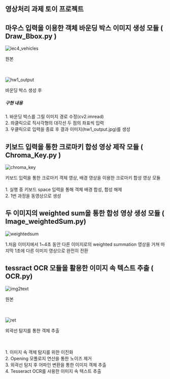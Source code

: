 ## 영상처리 과제 토이 프로젝트


## 마우스 입력을 이용한 객체 바운딩 박스 이미지 생성 모듈 ( Draw_Bbox.py )

![lec4_vehicles](https://github.com/dbsgh431/Image_Processing/assets/39187226/f944ddab-247a-4072-82dc-13939fe86f28)
<div>원본</div>
<br></br>

![hw1_output](https://github.com/dbsgh431/Image_Processing/assets/39187226/f26a1497-e52f-40b1-9d9c-6f70fce38e83)
<div>바운딩 박스 생성 후</div>

<p>
  <h5>구현 내용</h5>
  1. 바운딩 박스를 그릴 이미지 경로 수정(cv2.imread)<br/>
  2. 좌클릭으로 직사각형의 대각선 두 점의 좌표씩 입력<br/>
  3. 우클릭으로 입력을 종료 후 결과 이미지(hw1_output.jpg)를 생성</p>


## 키보드 입력을 통한 크로마키 합성 영상 제작 모듈 ( Chroma_Key.py )

![chroma_key](https://github.com/dbsgh431/Image_Processing/assets/39187226/99a2663e-ae87-461c-9a2a-e9413acd1f39)

<p>키보드 입력을 통한 크로마키 객체 영상, 배경 영상을 이용한 크로마키 합성 영상 모듈<br/><br/>
  1. 실행 중 키보드 space 입력을 통해 객체 배경 합성, 합성 해제<br/> 
  2. 1번 과정을 동영상으로 생성
</p>

## 두 이미지의 weighted sum을 통한 합성 영상 생성 모듈 ( Image_weightedSum.py)

![weightedsum](https://github.com/dbsgh431/Image_Processing/assets/39187226/f326dba9-8c44-4123-9234-43e2bec90ee0)

<p>
  1.처음 이미지에서 1~4초 동안 다른 이미지로의 weighted summation 영상을 거쳐 마지막 1초에 다른 이미지 영상으로 완전히 전환
</p>

## tessract OCR 모듈을 활용한 이미지 속 텍스트 추출 ( OCR.py)

![img2text](https://github.com/dbsgh431/Image_Processing/assets/39187226/afd08aa7-6b38-407e-91a1-55063e716125)
<div>원본</div>
<br></br>

![ret](https://github.com/dbsgh431/Image_Processing/assets/39187226/e10724c0-2256-4b53-bc85-528dd44fcffc)
<div>외곽선 탐지를 통한 객체 추출</div>
<br></br>
<p>
  1. 이미지 속 객체 탐지를 위한 이진화<br/>
  2. Opening 모폴로지 연산을 통한 노이즈 제거<br/>
  3. 외곽선 탐지 후 어파인 변환을 통한 이미지 객체 추출<br/>
  4. Tesseract OCR를 사용한 이미지 속 텍스트 추출<br/>
</p>
